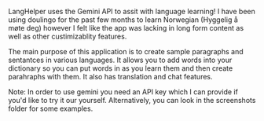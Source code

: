 LangHelper uses the Gemini API to assit with language learning! I have been using doulingo for the past few months to learn Norwegian (Hyggelig å møte deg) however I felt 
like the app was lacking in long form content as well as other custimizablity features.

The main purpose of this application is to create sample paragraphs and sentantces in various languages. It allows you
to add words into your dictionary so you can put words in as you learn them and then create parahraphs with them. It also has translation and chat features.

 Note: In order to use gemini you need an API key which I can provide if you'd like to try it our yourself. Alternatively, you can look in the screenshots folder for some examples.
